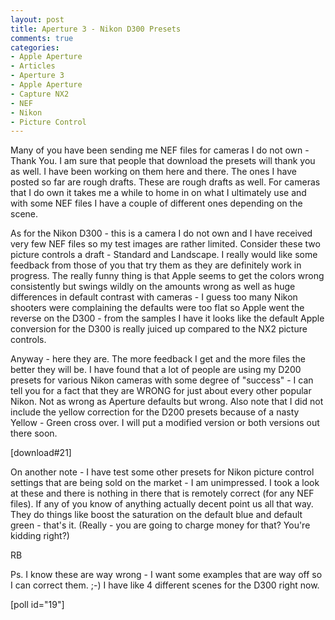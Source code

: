 ```yaml
---
layout: post
title: Aperture 3 - Nikon D300 Presets
comments: true
categories:
- Apple Aperture
- Articles
- Aperture 3
- Apple Aperture
- Capture NX2
- NEF
- Nikon
- Picture Control
---
```

Many of you have been sending me NEF files for cameras I do not own - Thank You. I am sure that people that download the presets will thank you as well. I have been working on them here and there. The ones I have posted so far are rough drafts. These are rough drafts as well. For cameras that I do own it takes me a while to home in on what I ultimately use and with some NEF files I have a couple of different ones depending on the scene.

As for the Nikon D300 - this is a camera I do not own and I have received very few NEF files so my test images are rather limited. Consider these two picture controls a draft - Standard and Landscape. I really would like some feedback from those of you that try them as they are definitely work in progress. The really funny thing is that Apple seems to get the colors wrong consistently but swings wildly on the amounts wrong as well as huge differences in default contrast with cameras - I guess too many Nikon shooters were complaining the defaults were too flat so Apple went the reverse on the D300 - from the samples I have it looks like the default Apple conversion for the D300 is really juiced up compared to the NX2 picture controls.

Anyway - here they are. The more feedback I get and the more files the better they will be. I have found that a lot of people are using my D200 presets for various Nikon cameras with some degree of "success" - I can tell you for a fact that they are WRONG for just about every other popular Nikon. Not as wrong as Aperture defaults but wrong. Also note that I did not include the yellow correction for the D200 presets because of a nasty Yellow - Green cross over. I will put a modified version or both versions out there soon.

[download#21]

On another note - I have test some other presets for Nikon picture control settings that are being sold on the market - I am unimpressed. I took a look at these and there is nothing in there that is remotely correct (for any NEF files). If any of you know of anything actually decent point us all that way. They do things like boost the saturation on the default blue and default green - that's it. (Really - you are going to charge money for that? You're kidding right?)

RB

Ps. I know these are way wrong - I want some examples that are way off so I can correct them. ;-) I have like 4 different scenes for the D300 right now.

[poll id="19"] 